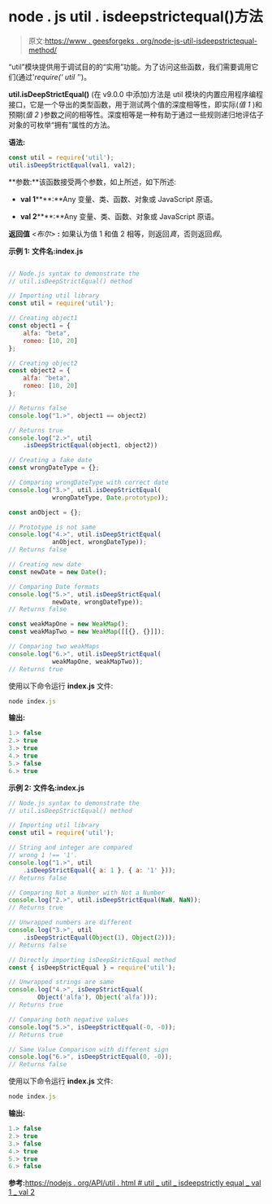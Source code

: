 # node . js util . isdeepstrictequal()方法

> 原文:[https://www . geesforgeks . org/node-js-util-isdeepstrictequal-method/](https://www.geeksforgeeks.org/node-js-util-isdeepstrictequal-method/)

“util”模块提供用于调试目的的“实用”功能。为了访问这些函数，我们需要调用它们(通过'*require(' util '*')。

**util.isDeepStrictEqual()** (在 v9.0.0 中添加)方法是 util 模块的内置应用程序编程接口，它是一个导出的类型函数，用于测试两个值的深度相等性，即实际(*值 1* )和预期(*值 2* )参数之间的相等性。深度相等是一种有助于通过一些规则递归地评估子对象的可枚举“拥有”属性的方法。

**语法:**

```js
const util = require('util');
util.isDeepStrictEqual(val1, val2);
```

**参数:**该函数接受两个参数，如上所述，如下所述:

*   **val 1***<Any>***:**Any 变量、类、函数、对象或 JavaScript 原语。

*   **val 2***<Any>***:**Any 变量、类、函数、对象或 JavaScript 原语。

**返回值** *<布尔>* **:** 如果认为值 1 和值 2 相等，则返回*真*，否则返回*假*。

**示例 1:** **文件名:index.js**

```js

// Node.js syntax to demonstrate the 
// util.isDeepStrictEqual() method

// Importing util library
const util = require('util');

// Creating object1
const object1 = {
    alfa: "beta",
    romeo: [10, 20]
};

// Creating object2
const object2 = {
    alfa: "beta",
    romeo: [10, 20]
};

// Returns false
console.log("1.>", object1 == object2)

// Returns true
console.log("2.>", util
    .isDeepStrictEqual(object1, object2))

// Creating a fake date
const wrongDateType = {};

// Comparing wrongDateType with correct date
console.log("3.>", util.isDeepStrictEqual(
            wrongDateType, Date.prototype));

const anObject = {};

// Prototype is not same
console.log("4.>", util.isDeepStrictEqual(
            anObject, wrongDateType));
// Returns false

// Creating new date
const newDate = new Date();

// Comparing Date formats
console.log("5.>", util.isDeepStrictEqual(
            newDate, wrongDateType));
// Returns false

const weakMapOne = new WeakMap();
const weakMapTwo = new WeakMap([[{}, {}]]);

// Comparing two weakMaps  
console.log("6.>", util.isDeepStrictEqual(
            weakMapOne, weakMapTwo));
// Returns true
```

使用以下命令运行 **index.js** 文件:

```js
node index.js
```

**输出:**

```js
1.> false
2.> true
3.> true
4.> true
5.> false
6.> true

```

**示例 2:** **文件名:index.js**

```js
// Node.js syntax to demonstrate the
// util.isDeepStrictEqual() method

// Importing util library
const util = require('util');

// String and integer are compared
// wrong 1 !== '1'.
console.log("1.>", util
    .isDeepStrictEqual({ a: 1 }, { a: '1' }));
// Returns false 

// Comparing Not a Number with Not a Number
console.log("2.>", util.isDeepStrictEqual(NaN, NaN));
// Returns true

// Unwrapped numbers are different
console.log("3.>", util
    .isDeepStrictEqual(Object(1), Object(2)));
// Returns false

// Directly importing isDeepStrictEqual method
const { isDeepStrictEqual } = require('util');

// Unwrapped strings are same
console.log("4.>", isDeepStrictEqual(
        Object('alfa'), Object('alfa')));
// Returns true

// Comparing both negative values  
console.log("5.>", isDeepStrictEqual(-0, -0));
// Returns true

// Same Value Comparison with different sign
console.log("6.>", isDeepStrictEqual(0, -0));
// Returns false
```

使用以下命令运行 **index.js** 文件:

```js
node index.js

```

**输出:**

```js
1.> false
2.> true
3.> false
4.> true
5.> true
6.> false

```

**参考:**[https://nodejs . org/API/util . html # util _ util _ isdeepstrictly equal _ val 1 _ val 2](https://nodejs.org/api/util.html#util_util_isdeepstrictequal_val1_val2)